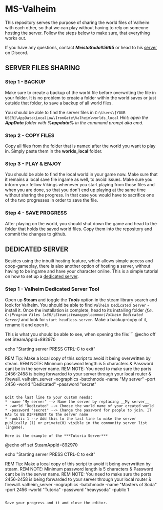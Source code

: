 # MS-Valheim
This repository serves the purpose of sharing the world files of Valheim with each other, so that we can play without having to rely on someone hosting the server.
Follow the steps below to make sure, that everything works out.

If you have any questions, contact ***MeistaSoda#5695*** or head to his [server](https://discord.gg/gGdvjUm3QJ) on Discord.

## SERVER FILES SHARING

### Step 1 - BACKUP
Make sure to create a backup of the world file before overwriting the file in your folder.
It is no problem to create a folder within the world saves or just outside that folder, to save a backup of all world files.

You should be able to find the server files in `C:\Users\[YOUR USER]\AppData\LocalLow\IronGate\Valheim\worlds_local`
*Hint: open the __AppData__ folder with __%appdata%__ in the command prompt aka cmd.*

### Step 2 - COPY FILES
Copy all files from the folder that is named after the world you want to play in. Simply paste them in the **worlds_local** folder.

### Step 3 - PLAY & ENJOY
You should be able to find the local world in your game now. Make sure that it remains a local save file ingame as well, to avoid issues.
Make sure you inform your fellow Vikings whenever you start playing from those files and when you are done, so that you don't end up playing at the same time without sharing the progress. In that case you would have to sacrifice one of the two progresses in order to save the file.

### Step 4 - SAVE PROGRESS
After playing on the world, you should shut down the game and head to the folder that holds the saved world files. Copy them into the repository and commit the changes to github.

## DEDICATED SERVER
Besides using the inbuilt hosting feature, which allows simple access and coop-gameplay, there is also another option of hosting a server, without having to be ingame and have your character online.
This is a simple tutorial on how to set up a [dedicated server](https://www.pcgamer.com/valheim-multiplayer-dedicated-server/).

### Step 1 - Valheim Dedicated Server Tool
Open up **Steam** and toggle the ***Tools*** option in the steam library search and look for Valheim. You should be able to find `Valheim Dedicated Server` - install it.
Once the installation is complete, head to its installing folder *(f.e. `C:\Program Files (x86)\Steam\steamapps\common\Valheim Dedicated Server`)* and look for `start_headless.server`.
Make a backup-copy of it, rename it and open it.

This is what you should be able to see, when opening the file:```
@echo off
set SteamAppId=892970

echo "Starting server PRESS CTRL-C to exit"

REM Tip: Make a local copy of this script to avoid it being overwritten by steam.
REM NOTE: Minimum password length is 5 characters & Password cant be in the server name.
REM NOTE: You need to make sure the ports 2456-2458 is being forwarded to your server through your local router & firewall.
valheim_server -nographics -batchmode -name "My server" -port 2456 -world "Dedicated" -password "secret"
```

Edit the last line to your custom needs:
* -name "My server" --> Name the server by replacing __My server__
* -world "Dedicated" --> Choose the world name of your created world
* -password "secret" --> Change the password for people to join. IT HAS to BE DIFFERENT to the server name
* -public 1 --> Add this to the last line to make the server publically (1) or private(0) visible in the community server list (ingame).

Here is the example of the ***Tutoria Server***
```
@echo off
set SteamAppId=892970

echo "Starting server PRESS CTRL-C to exit"

REM Tip: Make a local copy of this script to avoid it being overwritten by steam.
REM NOTE: Minimum password length is 5 characters & Password cant be in the server name.
REM NOTE: You need to make sure the ports 2456-2458 is being forwarded to your server through your local router & firewall.
valheim_server -nographics -batchmode -name "Masters of Soda" -port 2456 -world "Tutoria" -password "heavysoda" -public 1
```

Save your progress and it and close the editor.